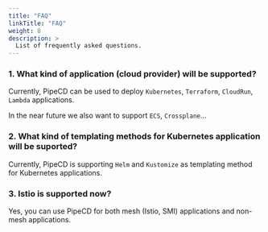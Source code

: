 ```yaml
---
title: "FAQ"
linkTitle: "FAQ"
weight: 8
description: >
  List of frequently asked questions.
---
```


### 1. What kind of application (cloud provider) will be supported?

Currently, PipeCD can be used to deploy `Kubernetes`, `Terraform`, `CloudRun`, `Lambda` applications.

In the near future we also want to support `ECS`, `Crossplane`...

### 2. What kind of templating methods for Kubernetes application will be suported?

Currently, PipeCD is supporting `Helm` and `Kustomize` as templating method for Kubernetes applications.

### 3. Istio is supported now?

Yes, you can use PipeCD for both mesh (Istio, SMI) applications and non-mesh applications.
